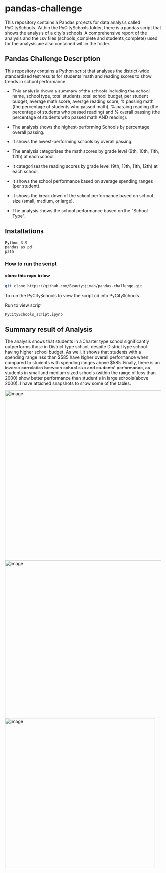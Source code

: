 # pandas-challenge

This repository contains a Pandas projects for data analysis called PyCitySchools. Within the PyCitySchools folder, there is a pandas script that shows the analysis of a city's schools. A comprehensive report of the analysis and the  csv files (schools_complete and students_complete) used for the analysis are also contained within the folder.

## Pandas Challenge Description

This repository contains a Python script that analyses the district-wide standardised test results for students' math and reading scores to show trends in school performance. 
- This analysis shows a summary of the schools including the school name, school type, total students, total school budget, per student budget, average math score, average reading score, % passing math (the percentage of students who passed math), % passing reading (the percentage of students who passed reading) and % overall passing (the percentage of students who passed math AND reading).

- The analysis shows the highest-performing Schools by percentage overall passing. 

- It shows the lowest-performing schools by overall passing.

- The analysis categorises the math scores by grade level (9th, 10th, 11th, 12th) at each school. 

- It categorises the reading scores by grade level (9th, 10th, 11th, 12th) at each school.

- It shows the school performance based on average spending ranges (per student).

- It shows the break down of the school performance based on school size (small, medium, or large). 

- The analysis shows the school performance based on the "School Type".


## Installations 

    Python 3.9
    pandas as pd
    path

### How to run the script 
#### clone this repo below 
```bash
git clone https://github.com/Beautyojimah/pandas-challenge.git
```
To run the PyCitySchools to view the script
cd into PyCitySchools

Run to view script
```bash
PyCitySchools_script.ipynb
```
## Summary result of Analysis

The analysis shows that students in a Charter type school significantly outperforms those in District type school, despite District type school having higher school budget. As well, it shows that students with a spending range less than $585 have higher overall performance when compared to students with  spending ranges above $585. Finally, there is an inverse correlation between school size and students' performance, as students in small and medium sized schools (within the range of less than 2000) show better performance than student's in large schools(above 2000). I have attached snapshots to show some of the tables.

<img width="550" alt="image" src="https://github.com/Beautyojimah/pandas-challenge/assets/110996458/25c43262-7db6-4727-a672-f4735228bb18">

<img width="510" alt="image" src="https://github.com/Beautyojimah/pandas-challenge/assets/110996458/fd9e7964-74fb-4b34-a25f-1ac1d5422d5b">

<img width="485" alt="image" src="https://github.com/Beautyojimah/pandas-challenge/assets/110996458/a6ffa0e8-4c5f-43d3-a8f9-dd04aa96c517">


